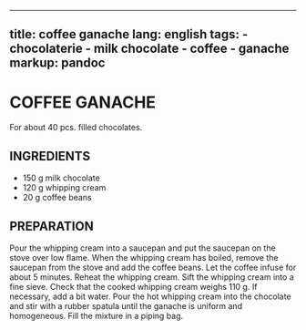 
---
title: coffee ganache
lang: english
tags: 
    - chocolaterie 
    - milk chocolate
    - coffee
    - ganache
markup: pandoc
---

# COFFEE GANACHE

For about 40 pcs. filled chocolates.

## INGREDIENTS


- 150 g milk chocolate
- 120 g whipping cream
- 20 g coffee beans

## PREPARATION

Pour the whipping cream into a saucepan and put the saucepan on the stove over low flame.
When the whipping cream has boiled, remove the saucepan from the stove and add the coffee beans.
Let the coffee infuse for about 5 minutes.
Reheat the whipping cream.
Sift the whipping cream into a fine sieve.
Check that the cooked whipping cream weighs 110 g.
If necessary, add a bit water.
Pour the hot whipping cream into the chocolate and stir with a rubber spatula until the ganache is uniform and homogeneous.
Fill the mixture in a piping bag.

